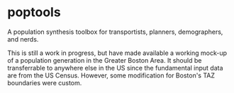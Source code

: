 # poptools
A population synthesis toolbox for transportists, planners, demographers, and nerds.

This is still a work in progress, but have made available a working mock-up of a population generation in the Greater Boston Area. It should be transferrable to anywhere else in the US since the fundamental input data are from the US Census. However, some modification for Boston's TAZ boundaries were custom.

